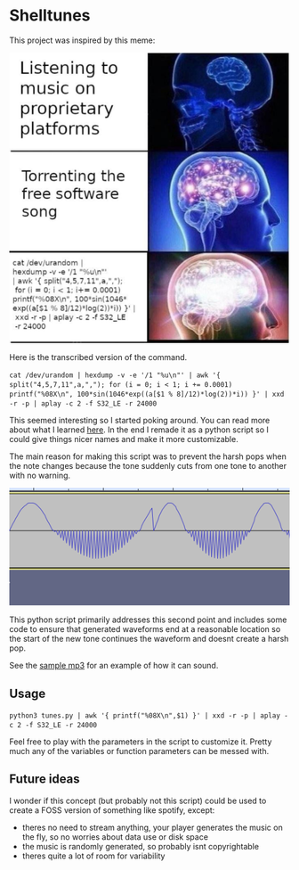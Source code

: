 # Shelltunes

This project was inspired by this meme:

![a meme proposing more freedom-respecting ways to get music than proprietary platforms, with the most free way being a shell command that produces music from random data](images/meme.png)

Here is the transcribed version of the command.

`cat /dev/urandom | hexdump -v -e '/1 "%u\n"' | awk '{ split("4,5,7,11",a,","); for (i = 0; i < 1; i += 0.0001) printf("%08X\n", 100*sin(1046*exp((a[$1 % 8]/12)*log(2))*i)) }' | xxd -r -p | aplay -c 2 -f S32_LE -r 24000`

This seemed interesting so I started poking around. You can read more about what I learned [here](awk-howitworks.md). In the end I remade it as a python script so I could give things nicer names and make it more customizable.

The main reason for making this script was to prevent the harsh pops when the note changes because the tone suddenly cuts from one tone to another with no warning.

![an example of a waveform with a rather mild case of "harsh popping" where the waveform suddenly changes direction without following a sinusoidal pattern](images/pops.png)

This python script primarily addresses this second point and includes some code to ensure that generated waveforms end at a reasonable location so the start of the new tone continues the waveform and doesnt create a harsh pop.

See the [sample mp3](sample.mp3) for an example of how it can sound.

## Usage
`python3 tunes.py | awk '{ printf("%08X\n",$1) }' | xxd -r -p | aplay -c 2 -f S32_LE -r 24000`

Feel free to play with the parameters in the script to customize it.
Pretty much any of the variables or function parameters can be messed with.


## Future ideas

I wonder if this concept (but probably not this script) could be used to create a FOSS version of something like spotify, except:
- theres no need to stream anything, your player generates the music on the fly, so no worries about data use or disk space
- the music is randomly generated, so probably isnt copyrightable
- theres quite a lot of room for variability